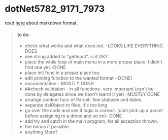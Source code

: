 
# dotNet5782_9171_7973

read [here](https://www.markdownguide.org/basic-syntax/) about markdown format.




 > #### to do:
 > - check what works and what does not. -LOOKS LIKE EVERYTHING DOES
 > - see string added to "getInput". is it OK?
 > - place the while loop of main menu in a more propar place. I didn't find one yet.-DONE
 > - place init func in a propar place too.
 > - edit printing function to the wanted format - DONE!
 > - documentation - MOSTLY DONE!
 > - ##check validation - in all functions- very important (can't be done by delegates since we havn't learnt it yet) -MOSTLY DONE
 > - arrange random func of Parcel- few statuses and dates.
 > - separate dalObject to files. It's too long
 > - go over the code and see if logic is correct. (cant pick up a parcel before assigning to a drone and so on)- DONE
 > - add try and catch in the main program, for all exception thrown.
 > - the bonus if possible
 > - anything More?
 


